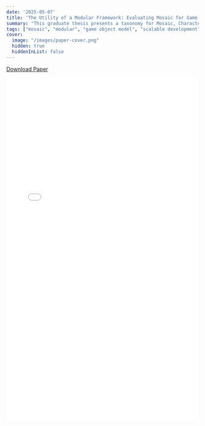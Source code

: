 ```yaml
---
date: '2025-05-07'
title: 'The Utility of a Modular Framework: Evaluating Mosaic for Game Development'
summary: "This graduate thesis presents a taxonomy for Mosaic, Character Controllers, and Ability Systems, contributing to the broader understanding of how modular design impacts production."
tags: ["mosaic", "modular", "game object model", "scalable development"]
cover:
  image: "/images/paper-cover.png"
  hidden: true
  hiddenInList: false
---
```

[Download Paper](/files/graduate-thesis.pdf)

<iframe src="/files/graduate-thesis.pdf" width="100%" height="900px" style="border: none;">
  This browser doesn't support PDF viewing. [Download here](/files/graduate-thesis.pdf)
</iframe>